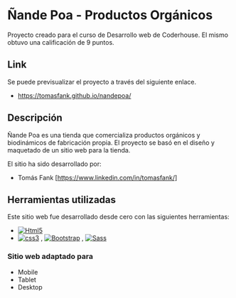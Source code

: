 # Ñande Poa - Productos Orgánicos 
Proyecto creado para el curso de Desarrollo web de Coderhouse.
El mismo obtuvo una calificación de 9 puntos. 

## Link
Se puede previsualizar el proyecto a través del siguiente enlace. 
- https://tomasfank.github.io/nandepoa/

## Descripción
Ñande Poa es una tienda que comercializa productos orgánicos y biodinámicos de fabricación propia.
El proyecto se basó en el diseño y maquetado de un sitio web para la tienda. 

El sitio ha sido desarrollado por:
- Tomás Fank [https://www.linkedin.com/in/tomasfank/]

## Herramientas utilizadas
Este sitio web fue desarrollado desde cero con las siguientes herramientas:
- [![Html5](https://img.shields.io/badge/HTML5-E34F26?style=for-the-badge&logo=html5&logoColor=white&labelColor=101010)](#)
- [![css3](https://img.shields.io/badge/CSS3-1572B6?style=for-the-badge&logo=css3&logoColor=white&labelColor=101010)](#) , [![Bootstrap](https://img.shields.io/badge/Bootstrap-563D7C?style=for-the-badge&logo=bootstrap&logoColor=white&labelColor=101010)](#) , [![Sass](https://img.shields.io/badge/Sass-bf4080?style=for-the-badge&logo=sass&logoColor=white&labelColor=101010)](#)

### Sitio web adaptado para 
- Mobile
- Tablet
- Desktop

